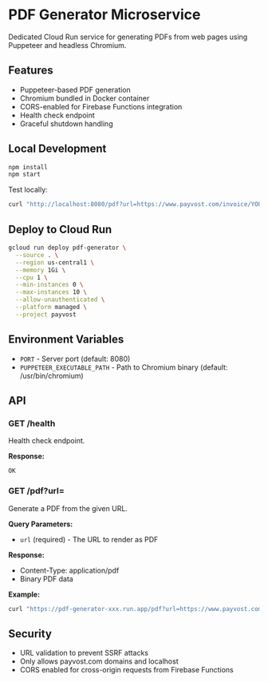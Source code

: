 # PDF Generator Microservice

Dedicated Cloud Run service for generating PDFs from web pages using Puppeteer and headless Chromium.

## Features

- Puppeteer-based PDF generation
- Chromium bundled in Docker container
- CORS-enabled for Firebase Functions integration
- Health check endpoint
- Graceful shutdown handling

## Local Development

```bash
npm install
npm start
```

Test locally:
```bash
curl "http://localhost:8080/pdf?url=https://www.payvost.com/invoice/YOUR_INVOICE_ID" --output test.pdf
```

## Deploy to Cloud Run

```bash
gcloud run deploy pdf-generator \
  --source . \
  --region us-central1 \
  --memory 1Gi \
  --cpu 1 \
  --min-instances 0 \
  --max-instances 10 \
  --allow-unauthenticated \
  --platform managed \
  --project payvost
```

## Environment Variables

- `PORT` - Server port (default: 8080)
- `PUPPETEER_EXECUTABLE_PATH` - Path to Chromium binary (default: /usr/bin/chromium)

## API

### GET /health

Health check endpoint.

**Response:**
```
OK
```

### GET /pdf?url=<URL>

Generate a PDF from the given URL.

**Query Parameters:**
- `url` (required) - The URL to render as PDF

**Response:**
- Content-Type: application/pdf
- Binary PDF data

**Example:**
```bash
curl "https://pdf-generator-xxx.run.app/pdf?url=https://www.payvost.com/invoice/ABC123" --output invoice.pdf
```

## Security

- URL validation to prevent SSRF attacks
- Only allows payvost.com domains and localhost
- CORS enabled for cross-origin requests from Firebase Functions
